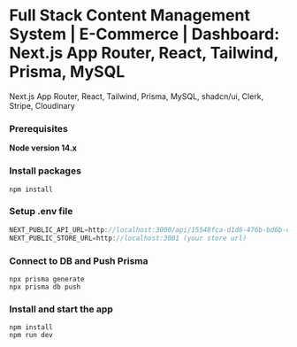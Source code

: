 # Full Stack Content Management System | E-Commerce | Dashboard: Next.js App Router, React, Tailwind, Prisma, MySQL

Next.js App Router, React, Tailwind, Prisma, MySQL, shadcn/ui, Clerk, Stripe, Cloudinary

### Prerequisites

**Node version 14.x**

### Install packages

```shell
npm install
```

### Setup .env file

```js
NEXT_PUBLIC_API_URL=http://localhost:3000/api/15548fca-d1d8-476b-bd6b-d734afc018c9 (your_api_url/api/store_id)
NEXT_PUBLIC_STORE_URL=http://localhost:3001 (your store url)
```

### Connect to DB and Push Prisma

```shell
npx prisma generate
npx prisma db push
```

### Install and start the app

```shell
npm install
npm run dev
```
